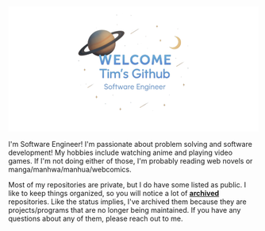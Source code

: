 ![Welcome, Tim's Github](./profile/images/gh-header.png)

I'm Software Engineer! I'm passionate about problem solving and software development! My hobbies include watching anime and playing video games. If I'm not doing either of those, I'm probably reading web novels or manga/manhwa/manhua/webcomics.

Most of my repositories are private, but I do have some listed as public. I like to keep things organized, so you will notice a lot of [**archived**](https://docs.github.com/en/repositories/archiving-a-github-repository/archiving-repositories) repositories. Like the status implies, I've archived them because they are projects/programs that are no longer being maintained. If you have any questions about any of them, please reach out to me.

